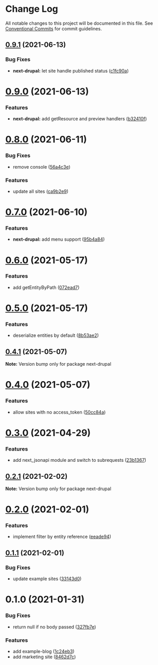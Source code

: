 # Change Log

All notable changes to this project will be documented in this file.
See [Conventional Commits](https://conventionalcommits.org) for commit guidelines.

## [0.9.1](https://github.com/arshad/next-drupal/compare/next-drupal@0.9.0...next-drupal@0.9.1) (2021-06-13)


### Bug Fixes

* **next-drupal:** let site handle published status ([c1fc90a](https://github.com/arshad/next-drupal/commit/c1fc90a5c3e7fea7e3b1e2d06504f67669dbc57e))





# [0.9.0](https://github.com/arshad/next-drupal/compare/next-drupal@0.8.0...next-drupal@0.9.0) (2021-06-13)


### Features

* **next-drupal:** add getResource and preview handlers ([b32410f](https://github.com/arshad/next-drupal/commit/b32410fce47567a22210eca61987bb635cacaeb5))





# [0.8.0](https://github.com/arshad/next-drupal/compare/next-drupal@0.7.0...next-drupal@0.8.0) (2021-06-11)


### Bug Fixes

* remove console ([56a4c3e](https://github.com/arshad/next-drupal/commit/56a4c3eb5b95b90cb5a513653c05a09abbf3a213))


### Features

* update all sites ([ca9b2e9](https://github.com/arshad/next-drupal/commit/ca9b2e964c5a7fe591602465f2c2516eb4a54a1b))





# [0.7.0](https://github.com/arshad/next-drupal/compare/next-drupal@0.6.0...next-drupal@0.7.0) (2021-06-10)


### Features

* **next-drupal:** add menu support ([95b4a84](https://github.com/arshad/next-drupal/commit/95b4a8422bc092ca60b75e8c85504d2919834df5))





# [0.6.0](https://github.com/arshad/next-drupal/compare/next-drupal@0.5.0...next-drupal@0.6.0) (2021-05-17)


### Features

* add getEntityByPath ([072ead7](https://github.com/arshad/next-drupal/commit/072ead7ecc3b7f158e4b81e03d17f0bf1a5b511c))





# [0.5.0](https://github.com/arshad/next-drupal/compare/next-drupal@0.4.1...next-drupal@0.5.0) (2021-05-17)


### Features

* deserialize entities by default ([8b53ae2](https://github.com/arshad/next-drupal/commit/8b53ae222717b8983568194373be04903944a032))





## [0.4.1](https://github.com/arshad/next-drupal/compare/next-drupal@0.4.0...next-drupal@0.4.1) (2021-05-07)

**Note:** Version bump only for package next-drupal





# [0.4.0](https://github.com/arshad/next-drupal/compare/next-drupal@0.3.0...next-drupal@0.4.0) (2021-05-07)


### Features

* allow sites with no access_token ([50cc84a](https://github.com/arshad/next-drupal/commit/50cc84a73ca694691ad93d020f40fe86ffdf8798))





# [0.3.0](https://github.com/arshad/next-drupal/compare/next-drupal@0.2.1...next-drupal@0.3.0) (2021-04-29)


### Features

* add next_jsonapi module and switch to subrequests ([23b1367](https://github.com/arshad/next-drupal/commit/23b136775f7c0f5ee5f386e322affc7fc8adae4f))





## [0.2.1](https://github.com/arshad/next-drupal/compare/next-drupal@0.2.0...next-drupal@0.2.1) (2021-02-02)

**Note:** Version bump only for package next-drupal





# [0.2.0](https://github.com/arshad/next-drupal/compare/next-drupal@0.1.1...next-drupal@0.2.0) (2021-02-01)


### Features

* implement filter by entity reference ([eeade94](https://github.com/arshad/next-drupal/commit/eeade9485caaff587735d5d8211a86a88ca8847f))





## [0.1.1](https://github.com/arshad/next-drupal/compare/next-drupal@0.1.0...next-drupal@0.1.1) (2021-02-01)


### Bug Fixes

* update example sites ([33143d0](https://github.com/arshad/next-drupal/commit/33143d0d5229be6424c41ace2ad846c0d85447d9))





# 0.1.0 (2021-01-31)


### Bug Fixes

* return null if no body passed ([327fb7e](https://github.com/arshad/next-drupal/commit/327fb7ea0996eb5ecefa416630d11c9597c5f4be))


### Features

* add example-blog ([1c24eb3](https://github.com/arshad/next-drupal/commit/1c24eb3588696fe35e2a9aa2ac20f9547b901c7c))
* add marketing site ([8462d7c](https://github.com/arshad/next-drupal/commit/8462d7cfcf623a9e8ca03456ebed0bb6ab838e11))
